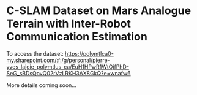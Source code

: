 # C-SLAM Dataset on Mars Analogue Terrain with Inter-Robot Communication Estimation

To access the dataset: https://polymtlca0-my.sharepoint.com/:f:/g/personal/pierre-yves_lajoie_polymtlus_ca/EuH1HPwR1WtOjfPhD-SeG_sBDsQovQ02rVzLRKH3AX8GkQ?e=wnafw6

More details coming soon...

